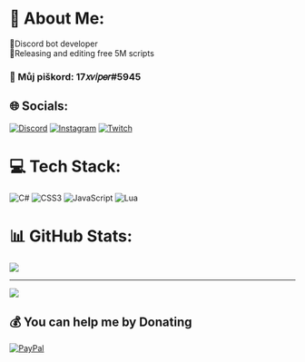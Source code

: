 # 💫 About Me:
💎Discord bot developer<br>💎Releasing and editing free 5M scripts<br>

### 💜 Můj piškord: 17𝑥𝑣𝑖𝑝𝑒𝑟#5945

## 🌐 Socials:
[![Discord](https://img.shields.io/badge/Discord-%237289DA.svg?logo=discord&logoColor=white)](https://discord.gg/eAfwxrp3nG) [![Instagram](https://img.shields.io/badge/Instagram-%23E4405F.svg?logo=Instagram&logoColor=white)](https://instagram.com/__v1p3r__) [![Twitch](https://img.shields.io/badge/Twitch-%239146FF.svg?logo=Twitch&logoColor=white)](https://twitch.tv/vipercz_) 

# 💻 Tech Stack:
![C#](https://img.shields.io/badge/c%23-%23239120.svg?style=for-the-badge&logo=c-sharp&logoColor=white) ![CSS3](https://img.shields.io/badge/css3-%231572B6.svg?style=for-the-badge&logo=css3&logoColor=white) ![JavaScript](https://img.shields.io/badge/javascript-%23323330.svg?style=for-the-badge&logo=javascript&logoColor=%23F7DF1E) ![Lua](https://img.shields.io/badge/lua-%232C2D72.svg?style=for-the-badge&logo=lua&logoColor=white)
# 📊 GitHub Stats:
![](https://github-readme-stats.vercel.app/api/top-langs/?username=V1perino&theme=dark&hide_border=false&include_all_commits=false&count_private=false&layout=compact)

---
[![](https://visitcount.itsvg.in/api?id=V1perino&icon=9&color=4)](https://visitcount.itsvg.in)

  ## 💰 You can help me by Donating
  [![PayPal](https://img.shields.io/badge/PayPal-00457C?style=for-the-badge&logo=paypal&logoColor=white)](https://paypal.me/v1percz) 

  <!-- Proudly created with GPRM ( https://gprm.itsvg.in ) -->
  
